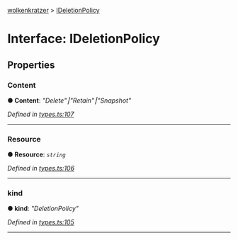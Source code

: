 [wolkenkratzer](../README.md) > [IDeletionPolicy](../interfaces/ideletionpolicy.md)



# Interface: IDeletionPolicy


## Properties
<a id="content"></a>

###  Content

**●  Content**:  *"Delete"⎮"Retain"⎮"Snapshot"* 

*Defined in [types.ts:107](https://github.com/arminhammer/wolkenkratzer/blob/d0b0d87/src/types.ts#L107)*





___

<a id="resource"></a>

###  Resource

**●  Resource**:  *`string`* 

*Defined in [types.ts:106](https://github.com/arminhammer/wolkenkratzer/blob/d0b0d87/src/types.ts#L106)*





___

<a id="kind"></a>

###  kind

**●  kind**:  *"DeletionPolicy"* 

*Defined in [types.ts:105](https://github.com/arminhammer/wolkenkratzer/blob/d0b0d87/src/types.ts#L105)*





___


